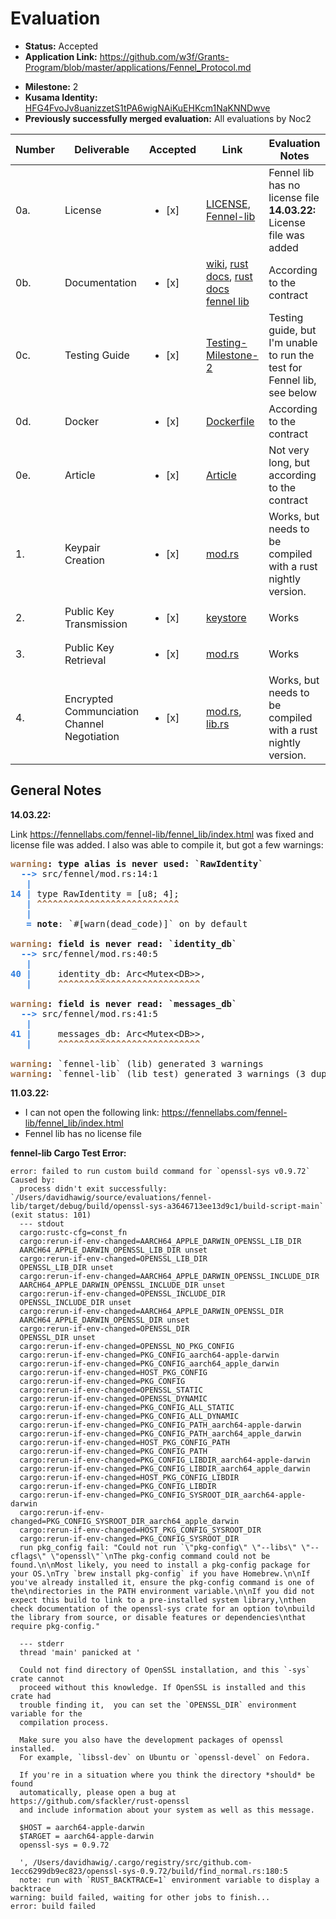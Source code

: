 # Evaluation

- **Status:** Accepted
- **Application Link:** https://github.com/w3f/Grants-Program/blob/master/applications/Fennel_Protocol.md

* **Milestone:** 2
* **Kusama Identity:** [HFG4FvoJv8uanizzetS1tPA6wigNAiKuEHKcm1NaKNNDwve](https://polkascan.io/pre/kusama/account/HFG4FvoJv8uanizzetS1tPA6wigNAiKuEHKcm1NaKNNDwve)
* **Previously successfully merged evaluation:** All evaluations by Noc2

| Number | Deliverable                                 | Accepted               | Link                                                                                                                                                                                                                                    | Evaluation Notes                                                        |
| ------ | ------------------------------------------- | ---------------------- | --------------------------------------------------------------------------------------------------------------------------------------------------------------------------------------------------------------------------------------- | ----------------------------------------------------------------------- |
| 0a.    | License                                     | <ul><li>[x] </li></ul> | [LICENSE](https://github.com/fennelLabs/Fennel-Protocol/blob/main/LICENSE), [Fennel-lib](https://github.com/fennelLabs/fennel-lib/blob/master/LICENSE)                                                                                  | Fennel lib has no license file **14.03.22:** License file was added     |
| 0b.    | Documentation                               | <ul><li>[x] </li></ul> | [wiki](https://github.com/fennelLabs/Fennel-Protocol/wiki), [rust docs](https://fennellabs.com/Fennel-Protocol/doc/fennel_protocol_runtime/index.html), [rust docs fennel lib](https://fennellabs.com/fennel-lib/fennel_lib/index.html) | According to the contract                                               |
| 0c.    | Testing Guide                               | <ul><li>[x] </li></ul> | [Testing-Milestone-2](https://github.com/fennelLabs/Fennel-Protocol/wiki/Testing-Milestone-2)                                                                                                                                           | Testing guide, but I'm unable to run the test for Fennel lib, see below |
| 0d.    | Docker                                      | <ul><li>[x] </li></ul> | [Dockerfile](https://github.com/fennelLabs/fennel-lib/blob/master/Dockerfile)                                                                                                                                                           | According to the contract                                               |
| 0e.    | Article                                     | <ul><li>[x] </li></ul> | [Article](https://fennellabs.com/FennelBlog/Milestone-Two/)                                                                                                                                                                             | Not very long, but according to the contract                            |
| 1.     | Keypair Creation                            | <ul><li>[x] </li></ul> | [mod.rs](https://github.com/fennelLabs/fennel-lib/blob/master/src/rsa_tools/mod.rs)                                                                                                                                                     | Works, but needs to be compiled with a rust nightly version.            |
| 2.     | Public Key Transmission                     | <ul><li>[x] </li></ul> | [keystore](https://github.com/fennelLabs/Fennel-Protocol/blob/6a93b9abab9f643b001756597323f4882012714b/pallets/keystore/src/lib.rs#L67)                                                                                                 | Works                                                                   |
| 3.     | Public Key Retrieval                        | <ul><li>[x] </li></ul> | [mod.rs](https://github.com/fennelLabs/fennel-lib/blob/master/src/fennel/mod.rs#L153)                                                                                                                                                   | Works                                                                   |
| 4.     | Encrypted Communciation Channel Negotiation | <ul><li>[x] </li></ul> | [mod.rs](https://github.com/fennelLabs/fennel-lib/blob/master/src/dh_tools/mod.rs), [lib.rs](https://github.com/fennelLabs/Fennel-Protocol/blob/6a93b9abab9f643b001756597323f4882012714b/pallets/keystore/src/lib.rs#L95)               | Works, but needs to be compiled with a rust nightly version.            |

## General Notes

**14.03.22:**

Link https://fennellabs.com/fennel-lib/fennel_lib/index.html was fixed and license file was added. I also was able to compile it, but got a few warnings:

<pre><font color="#A2734C"><b>warning</b></font><b>: type alias is never used: `RawIdentity`</b>
  <font color="#2A7BDE"><b>--&gt; </b></font>src/fennel/mod.rs:14:1
   <font color="#2A7BDE"><b>|</b></font>
<font color="#2A7BDE"><b>14</b></font> <font color="#2A7BDE"><b>| </b></font>type RawIdentity = [u8; 4];
   <font color="#2A7BDE"><b>| </b></font><font color="#A2734C"><b>^^^^^^^^^^^^^^^^^^^^^^^^^^^</b></font>
   <font color="#2A7BDE"><b>|</b></font>
   <font color="#2A7BDE"><b>= </b></font><b>note</b>: `#[warn(dead_code)]` on by default

<font color="#A2734C"><b>warning</b></font><b>: field is never read: `identity_db`</b>
  <font color="#2A7BDE"><b>--&gt; </b></font>src/fennel/mod.rs:40:5
   <font color="#2A7BDE"><b>|</b></font>
<font color="#2A7BDE"><b>40</b></font> <font color="#2A7BDE"><b>| </b></font>    identity_db: Arc&lt;Mutex&lt;DB&gt;&gt;,
   <font color="#2A7BDE"><b>| </b></font>    <font color="#A2734C"><b>^^^^^^^^^^^^^^^^^^^^^^^^^^^</b></font>

<font color="#A2734C"><b>warning</b></font><b>: field is never read: `messages_db`</b>
  <font color="#2A7BDE"><b>--&gt; </b></font>src/fennel/mod.rs:41:5
   <font color="#2A7BDE"><b>|</b></font>
<font color="#2A7BDE"><b>41</b></font> <font color="#2A7BDE"><b>| </b></font>    messages_db: Arc&lt;Mutex&lt;DB&gt;&gt;,
   <font color="#2A7BDE"><b>| </b></font>    <font color="#A2734C"><b>^^^^^^^^^^^^^^^^^^^^^^^^^^^</b></font>

<font color="#A2734C"><b>warning</b></font><b>:</b> `fennel-lib` (lib) generated 3 warnings
<font color="#A2734C"><b>warning</b></font><b>:</b> `fennel-lib` (lib test) generated 3 warnings (3 duplicates)
</pre>

**11.03.22:**

- I can not open the following link: https://fennellabs.com/fennel-lib/fennel_lib/index.html
- Fennel lib has no license file

**fennel-lib Cargo Test Error:**

```
error: failed to run custom build command for `openssl-sys v0.9.72`
Caused by:
  process didn't exit successfully: `/Users/davidhawig/source/evaluations/fennel-lib/target/debug/build/openssl-sys-a3646713ee13d9c1/build-script-main` (exit status: 101)
  --- stdout
  cargo:rustc-cfg=const_fn
  cargo:rerun-if-env-changed=AARCH64_APPLE_DARWIN_OPENSSL_LIB_DIR
  AARCH64_APPLE_DARWIN_OPENSSL_LIB_DIR unset
  cargo:rerun-if-env-changed=OPENSSL_LIB_DIR
  OPENSSL_LIB_DIR unset
  cargo:rerun-if-env-changed=AARCH64_APPLE_DARWIN_OPENSSL_INCLUDE_DIR
  AARCH64_APPLE_DARWIN_OPENSSL_INCLUDE_DIR unset
  cargo:rerun-if-env-changed=OPENSSL_INCLUDE_DIR
  OPENSSL_INCLUDE_DIR unset
  cargo:rerun-if-env-changed=AARCH64_APPLE_DARWIN_OPENSSL_DIR
  AARCH64_APPLE_DARWIN_OPENSSL_DIR unset
  cargo:rerun-if-env-changed=OPENSSL_DIR
  OPENSSL_DIR unset
  cargo:rerun-if-env-changed=OPENSSL_NO_PKG_CONFIG
  cargo:rerun-if-env-changed=PKG_CONFIG_aarch64-apple-darwin
  cargo:rerun-if-env-changed=PKG_CONFIG_aarch64_apple_darwin
  cargo:rerun-if-env-changed=HOST_PKG_CONFIG
  cargo:rerun-if-env-changed=PKG_CONFIG
  cargo:rerun-if-env-changed=OPENSSL_STATIC
  cargo:rerun-if-env-changed=OPENSSL_DYNAMIC
  cargo:rerun-if-env-changed=PKG_CONFIG_ALL_STATIC
  cargo:rerun-if-env-changed=PKG_CONFIG_ALL_DYNAMIC
  cargo:rerun-if-env-changed=PKG_CONFIG_PATH_aarch64-apple-darwin
  cargo:rerun-if-env-changed=PKG_CONFIG_PATH_aarch64_apple_darwin
  cargo:rerun-if-env-changed=HOST_PKG_CONFIG_PATH
  cargo:rerun-if-env-changed=PKG_CONFIG_PATH
  cargo:rerun-if-env-changed=PKG_CONFIG_LIBDIR_aarch64-apple-darwin
  cargo:rerun-if-env-changed=PKG_CONFIG_LIBDIR_aarch64_apple_darwin
  cargo:rerun-if-env-changed=HOST_PKG_CONFIG_LIBDIR
  cargo:rerun-if-env-changed=PKG_CONFIG_LIBDIR
  cargo:rerun-if-env-changed=PKG_CONFIG_SYSROOT_DIR_aarch64-apple-darwin
  cargo:rerun-if-env-changed=PKG_CONFIG_SYSROOT_DIR_aarch64_apple_darwin
  cargo:rerun-if-env-changed=HOST_PKG_CONFIG_SYSROOT_DIR
  cargo:rerun-if-env-changed=PKG_CONFIG_SYSROOT_DIR
  run pkg_config fail: "Could not run `\"pkg-config\" \"--libs\" \"--cflags\" \"openssl\"`\nThe pkg-config command could not be found.\n\nMost likely, you need to install a pkg-config package for your OS.\nTry `brew install pkg-config` if you have Homebrew.\n\nIf you've already installed it, ensure the pkg-config command is one of the\ndirectories in the PATH environment variable.\n\nIf you did not expect this build to link to a pre-installed system library,\nthen check documentation of the openssl-sys crate for an option to\nbuild the library from source, or disable features or dependencies\nthat require pkg-config."

  --- stderr
  thread 'main' panicked at '

  Could not find directory of OpenSSL installation, and this `-sys` crate cannot
  proceed without this knowledge. If OpenSSL is installed and this crate had
  trouble finding it,  you can set the `OPENSSL_DIR` environment variable for the
  compilation process.

  Make sure you also have the development packages of openssl installed.
  For example, `libssl-dev` on Ubuntu or `openssl-devel` on Fedora.

  If you're in a situation where you think the directory *should* be found
  automatically, please open a bug at https://github.com/sfackler/rust-openssl
  and include information about your system as well as this message.

  $HOST = aarch64-apple-darwin
  $TARGET = aarch64-apple-darwin
  openssl-sys = 0.9.72

  ', /Users/davidhawig/.cargo/registry/src/github.com-1ecc6299db9ec823/openssl-sys-0.9.72/build/find_normal.rs:180:5
  note: run with `RUST_BACKTRACE=1` environment variable to display a backtrace
warning: build failed, waiting for other jobs to finish...
error: build failed
```
